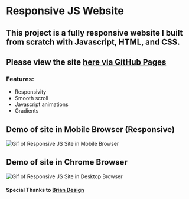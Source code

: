 # Responsive JS Website

## This project is a fully responsive website I built from scratch with Javascript, HTML, and CSS.

## Please view the site [here via GitHub Pages](https://valerienierenberg.github.io/responsive_js_website)

### Features:
- Responsivity
- Smooth scroll
- Javascript animations
- Gradients

## Demo of site in Mobile Browser (Responsive)
![Gif of Responsive JS Site in Mobile Browser](./MobileResponsiveJSSite.gif)

## Demo of site in Chrome Browser
![Gif of Responsive JS Site in Desktop Browser](./ResponsiveJSSite.gif)

#### Special Thanks to [Brian Design](https://www.youtube.com/channel/UCsKsymTY_4BYR-wytLjex7A)
